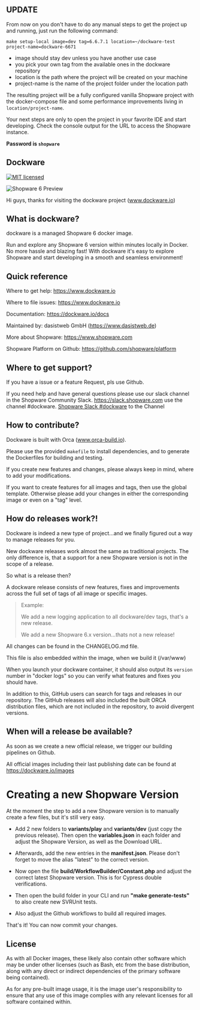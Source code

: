 ## UPDATE
From now on you don't have to do any manual steps to get the project up and running, just run the following command:

`make setup-local image=dev tag=6.6.7.1 location=~/dockware-test project-name=dockware-6671`

- image should stay dev unless you have another use case
- you pick your own tag from the available ones in the dockware repository
- location is the path where the project will be created on your machine
- project-name is the name of the project folder under the location path

The resulting project will be a fully configured vanilla Shopware project with the docker-compose file and some performance improvements living in `location/project-name`.

Your next steps are only to open the project in your favorite IDE and start developing. Check the console output for the URL to access the Shopware instance. 

**Password is `shopware`**

## Dockware

[![MIT licensed](https://img.shields.io/github/license/dockware/dockware.svg?style=flat-square)](https://github.com/dockware/dockware/blob/master/LICENSE)

![Shopware 6 Preview](./header.jpg)

Hi guys,
thanks for visiting the dockware project (www.dockware.io)

## What is dockware?

dockware is a managed Shopware 6 docker image.

Run and explore any Shopware 6 version within minutes locally in Docker.
No more hassle and blazing fast!
With dockware it's easy to explore Shopware and start developing in a smooth and seamless environment!

## Quick reference

Where to get help: https://www.dockware.io

Where to file issues: https://www.dockware.io

Documentation: https://dockware.io/docs

Maintained by: dasistweb GmbH (https://www.dasistweb.de)

More about Shopware: https://www.shopware.com

Shopware Platform on Github: https://github.com/shopware/platform

## Where to get support?

If you have a issue or a feature Request, pls use Github.

If you need help and have general questions please use our slack channel in the Shopware Community Slack.
https://slack.shopware.com use the channel #dockware.
[Shopware Slack #dockware](https://slack.shopware.com/client/T011TTK0DMK/C014X8HE8U8) to the Channel

## How to contribute?

Dockware is built with Orca (www.orca-build.io).

Please use the provided `makefile` to install dependencies, and to generate
the Dockerfiles for building and testing.

If you create new features and changes, please always keep in mind, where to add
your modifications.

If you want to create features for all images and tags, then use the global template.
Otherwise please add your changes in either the corresponding image or even on a "tag" level.

## How do releases work?!

Dockware is indeed a new type of project...and we finally figured out a way to manage releases for you.

New dockware releases work almost the same as traditional projects.
The only difference is, that a support for a new Shopware version is not in the scope of a release.

So what is a release then?

A dockware release consists of new features, fixes and improvements across the full set of
tags of all image or specific images.

> Example:
>
> We add a new logging application to all dockware/dev tags, that's a new release.
>
> We add a new Shopware 6.x version...thats not a new release!


All changes can be found in the CHANGELOG.md file.

This file is also embedded within the image, when we build it (/var/www)

When you launch your dockware container, it should also output its `version` number in "docker logs"
so you can verify what features and fixes you should have.

In addition to this, GitHub users can search for tags and releases in our repository.
The GitHub releases will also included the built ORCA distribution files, which are
not included in the repository, to avoid divergent versions.

## When will a release be available?

As soon as we create a new official release, we trigger our building pipelines on Github.

All official images including their last publishing date can be found at https://dockware.io/images

# Creating a new Shopware Version

At the moment the step to add a new Shopware version is to manually create a few files, but it's still very easy.

* Add 2 new folders to **variants/play** and **variants/dev** (just copy the previous release).
  Then open the **variables.json** in each folder and adjust the Shopware Version, as well as the Download URL.

* Afterwards, add the new entries in the **manifest.json**. Please don't forget to move the alias "latest" to the correct version.

* Now open the file **build/WorkflowBuilder/Constant.php** and adjust the correct latest Shopware version.
  This is for Cypress double verifications.

* Then open the build folder in your CLI and run **"make generate-tests"** to also create new SVRUnit tests.

* Also adjust the Github workflows to build all required images.

That's it!
You can now commit your changes.

## License

As with all Docker images, these likely also contain other software which may be under other licenses (such as Bash, etc from the base distribution, along with any direct or indirect dependencies of the primary software being contained).

As for any pre-built image usage, it is the image user's responsibility to ensure that any use of this image complies with any relevant licenses for all software contained within.